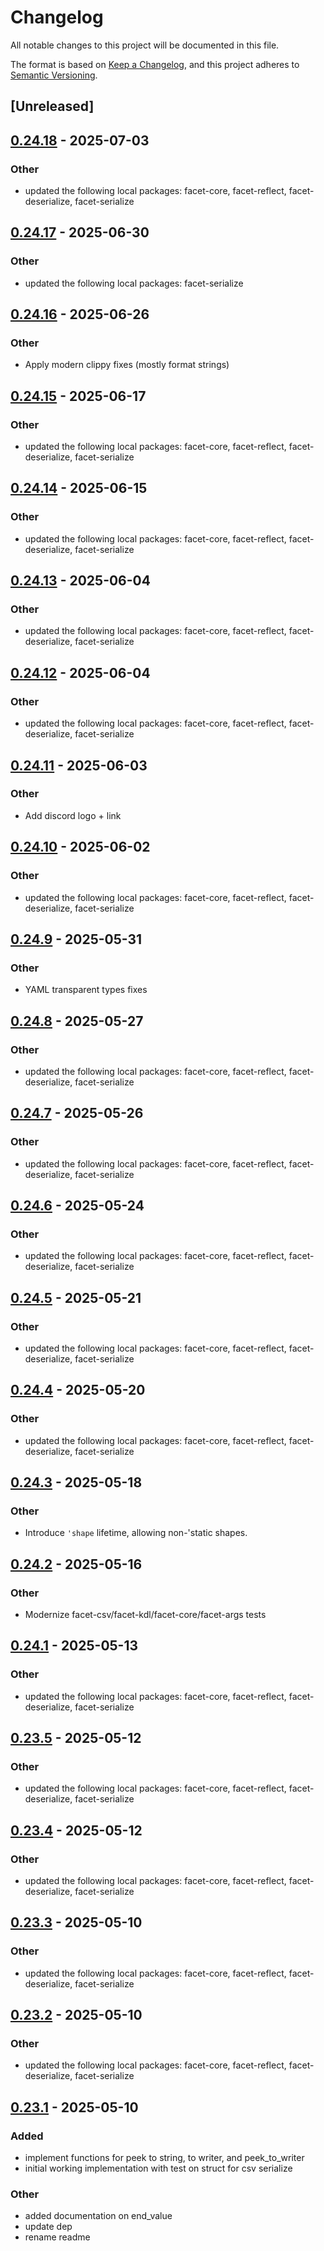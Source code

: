 # Changelog

All notable changes to this project will be documented in this file.

The format is based on [Keep a Changelog](https://keepachangelog.com/en/1.0.0/),
and this project adheres to [Semantic Versioning](https://semver.org/spec/v2.0.0.html).

## [Unreleased]

## [0.24.18](https://github.com/facet-rs/facet/compare/facet-csv-v0.24.17...facet-csv-v0.24.18) - 2025-07-03

### Other

- updated the following local packages: facet-core, facet-reflect, facet-deserialize, facet-serialize

## [0.24.17](https://github.com/facet-rs/facet/compare/facet-csv-v0.24.16...facet-csv-v0.24.17) - 2025-06-30

### Other

- updated the following local packages: facet-serialize

## [0.24.16](https://github.com/facet-rs/facet/compare/facet-csv-v0.24.15...facet-csv-v0.24.16) - 2025-06-26

### Other

- Apply modern clippy fixes (mostly format strings)

## [0.24.15](https://github.com/facet-rs/facet/compare/facet-csv-v0.24.14...facet-csv-v0.24.15) - 2025-06-17

### Other

- updated the following local packages: facet-core, facet-reflect, facet-deserialize, facet-serialize

## [0.24.14](https://github.com/facet-rs/facet/compare/facet-csv-v0.24.13...facet-csv-v0.24.14) - 2025-06-15

### Other

- updated the following local packages: facet-core, facet-reflect, facet-deserialize, facet-serialize

## [0.24.13](https://github.com/facet-rs/facet/compare/facet-csv-v0.24.12...facet-csv-v0.24.13) - 2025-06-04

### Other

- updated the following local packages: facet-core, facet-reflect, facet-deserialize, facet-serialize

## [0.24.12](https://github.com/facet-rs/facet/compare/facet-csv-v0.24.11...facet-csv-v0.24.12) - 2025-06-04

### Other

- updated the following local packages: facet-core, facet-reflect, facet-deserialize, facet-serialize

## [0.24.11](https://github.com/facet-rs/facet/compare/facet-csv-v0.24.10...facet-csv-v0.24.11) - 2025-06-03

### Other

- Add discord logo + link

## [0.24.10](https://github.com/facet-rs/facet/compare/facet-csv-v0.24.9...facet-csv-v0.24.10) - 2025-06-02

### Other

- updated the following local packages: facet-core, facet-reflect, facet-deserialize, facet-serialize

## [0.24.9](https://github.com/facet-rs/facet/compare/facet-csv-v0.24.8...facet-csv-v0.24.9) - 2025-05-31

### Other

- YAML transparent types fixes

## [0.24.8](https://github.com/facet-rs/facet/compare/facet-csv-v0.24.7...facet-csv-v0.24.8) - 2025-05-27

### Other

- updated the following local packages: facet-core, facet-reflect, facet-deserialize, facet-serialize

## [0.24.7](https://github.com/facet-rs/facet/compare/facet-csv-v0.24.6...facet-csv-v0.24.7) - 2025-05-26

### Other

- updated the following local packages: facet-core, facet-reflect, facet-deserialize, facet-serialize

## [0.24.6](https://github.com/facet-rs/facet/compare/facet-csv-v0.24.5...facet-csv-v0.24.6) - 2025-05-24

### Other

- updated the following local packages: facet-core, facet-reflect, facet-deserialize, facet-serialize

## [0.24.5](https://github.com/facet-rs/facet/compare/facet-csv-v0.24.4...facet-csv-v0.24.5) - 2025-05-21

### Other

- updated the following local packages: facet-core, facet-reflect, facet-deserialize, facet-serialize

## [0.24.4](https://github.com/facet-rs/facet/compare/facet-csv-v0.24.3...facet-csv-v0.24.4) - 2025-05-20

### Other

- updated the following local packages: facet-core, facet-reflect, facet-deserialize, facet-serialize

## [0.24.3](https://github.com/facet-rs/facet/compare/facet-csv-v0.24.2...facet-csv-v0.24.3) - 2025-05-18

### Other

- Introduce `'shape` lifetime, allowing non-'static shapes.

## [0.24.2](https://github.com/facet-rs/facet/compare/facet-csv-v0.24.1...facet-csv-v0.24.2) - 2025-05-16

### Other

- Modernize facet-csv/facet-kdl/facet-core/facet-args tests

## [0.24.1](https://github.com/facet-rs/facet/compare/facet-csv-v0.24.0...facet-csv-v0.24.1) - 2025-05-13

### Other

- updated the following local packages: facet-core, facet-reflect, facet-deserialize, facet-serialize

## [0.23.5](https://github.com/facet-rs/facet/compare/facet-csv-v0.23.4...facet-csv-v0.23.5) - 2025-05-12

### Other

- updated the following local packages: facet-core, facet-reflect, facet-deserialize, facet-serialize

## [0.23.4](https://github.com/facet-rs/facet/compare/facet-csv-v0.23.3...facet-csv-v0.23.4) - 2025-05-12

### Other

- updated the following local packages: facet-core, facet-reflect, facet-deserialize, facet-serialize

## [0.23.3](https://github.com/facet-rs/facet/compare/facet-csv-v0.23.2...facet-csv-v0.23.3) - 2025-05-10

### Other

- updated the following local packages: facet-core, facet-reflect, facet-deserialize, facet-serialize

## [0.23.2](https://github.com/facet-rs/facet/compare/facet-csv-v0.23.1...facet-csv-v0.23.2) - 2025-05-10

### Other

- updated the following local packages: facet-core, facet-reflect, facet-deserialize, facet-serialize

## [0.23.1](https://github.com/facet-rs/facet/releases/tag/facet-csv-v0.23.1) - 2025-05-10

### Added

- implement functions for peek to string, to writer, and peek_to_writer
- initial working implementation with test on struct for csv serialize

### Other

- added documentation on end_value
- update dep
- rename readme
